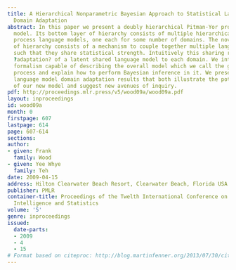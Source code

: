 ```yaml
---
title: A Hierarchical Nonparametric Bayesian Approach to Statistical Language Model
  Domain Adaptation
abstract: In this paper we present a doubly hierarchical Pitman-Yor process language
  model. Its bottom layer of hierarchy consists of multiple hierarchical Pitman-Yor
  process language models, one each for some number of domains. The novel top layer
  of hierarchy consists of a mechanism to couple together multiple language models
  such that they share statistical strength. Intuitively this sharing results in the
  ?adaptation? of a latent shared language model to each domain. We introduce a general
  formalism capable of describing the overall model which we call the graphical Pitman-Yor
  process and explain how to perform Bayesian inference in it. We present encouraging
  language model domain adaptation results that both illustrate the potential benefits
  of our new model and suggest new avenues of inquiry.
pdf: http://proceedings.mlr.press/v5/wood09a/wood09a.pdf
layout: inproceedings
id: wood09a
month: 0
firstpage: 607
lastpage: 614
page: 607-614
sections: 
author:
- given: Frank
  family: Wood
- given: Yee Whye
  family: Teh
date: 2009-04-15
address: Hilton Clearwater Beach Resort, Clearwater Beach, Florida USA
publisher: PMLR
container-title: Proceedings of the Twelth International Conference on Artificial
  Intelligence and Statistics
volume: '5'
genre: inproceedings
issued:
  date-parts:
  - 2009
  - 4
  - 15
# Format based on citeproc: http://blog.martinfenner.org/2013/07/30/citeproc-yaml-for-bibliographies/
---
```

